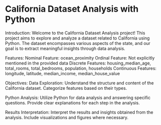 # California Dataset Analysis with Python
Introduction:
Welcome to the California Dataset Analysis project! This project aims to explore and analyze a dataset related to California using Python. The dataset encompasses various aspects of the state, and our goal is to extract meaningful insights through data analysis.

Features:
Nominal Feature: ocean_proximity
Ordinal Feature: Not explicitly mentioned in the provided data
Discrete Features: housing_median_age, total_rooms, total_bedrooms, population, households
Continuous Features: longitude, latitude, median_income, median_house_value

Objectives:
Data Exploration:
Understand the structure and content of the California dataset.
Categorize features based on their types.

Python Analysis:
Utilize Python for data analysis and answering specific questions.
Provide clear explanations for each step in the analysis.

Results Interpretation:
Interpret the results and insights obtained from the analysis.
Include visualizations and figures where necessary.
